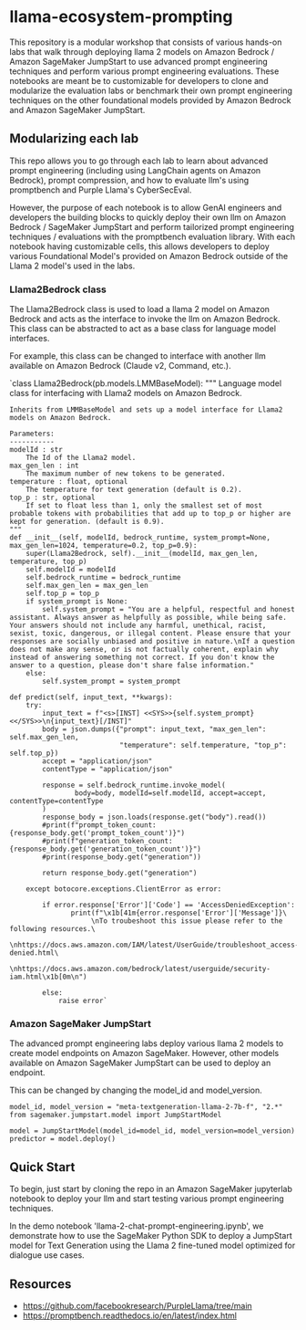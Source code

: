 # llama-ecosystem-prompting

This repository is a modular workshop that consists of various hands-on labs that walk through deploying llama 2 models on Amazon Bedrock / Amazon SageMaker JumpStart to use advanced prompt engineering techniques and perform various prompt engineering evaluations. These notebooks are meant be to customizable for developers to clone and modularize the evaluation labs or benchmark their own prompt engineering techniques on the other foundational models provided by Amazon Bedrock and Amazon SageMaker JumpStart.

## Modularizing each lab

This repo allows you to go through each lab to learn about advanced prompt engineering (including using LangChain agents on Amazon Bedrock), prompt compression, and how to evaluate llm's using promptbench and Purple Llama's CyberSecEval.

However, the purpose of each notebook is to allow GenAI engineers and developers the building blocks to quickly deploy their own llm on Amazon Bedrock / SageMaker JumpStart and perform tailorized prompt engineering techniques / evaluations with the promptbench evaluation library. With each notebook having customizable cells, this allows developers to deploy various Foundational Model's provided on Amazon Bedrock outside of the Llama 2 model's used in the labs.

### Llama2Bedrock class

The Llama2Bedrock class is used to load a llama 2 model on Amazon Bedrock and acts as the interface to invoke the llm on Amazon Bedrock. This class can be abstracted to act as a base class for language model interfaces.

For example, this class can be changed to interface with another llm available on Amazon Bedrock (Claude v2, Command, etc.).

`class Llama2Bedrock(pb.models.LMMBaseModel):
    """
    Language model class for interfacing with Llama2 models on Amazon Bedrock.

    Inherits from LMMBaseModel and sets up a model interface for Llama2 models on Amazon Bedrock.

    Parameters:
    -----------
    modelId : str
        The Id of the Llama2 model.
    max_gen_len : int
        The maximum number of new tokens to be generated.
    temperature : float, optional
        The temperature for text generation (default is 0.2).
    top_p : str, optional
        If set to float less than 1, only the smallest set of most probable tokens with probabilities that add up to top_p or higher are kept for generation. (default is 0.9).
    """
    def __init__(self, modelId, bedrock_runtime, system_prompt=None, max_gen_len=1024, temperature=0.2, top_p=0.9):
        super(Llama2Bedrock, self).__init__(modelId, max_gen_len, temperature, top_p)
        self.modelId = modelId
        self.bedrock_runtime = bedrock_runtime
        self.max_gen_len = max_gen_len
        self.top_p = top_p
        if system_prompt is None:
            self.system_prompt = "You are a helpful, respectful and honest assistant. Always answer as helpfully as possible, while being safe.  Your answers should not include any harmful, unethical, racist, sexist, toxic, dangerous, or illegal content. Please ensure that your responses are socially unbiased and positive in nature.\nIf a question does not make any sense, or is not factually coherent, explain why instead of answering something not correct. If you don't know the answer to a question, please don't share false information."
        else:
            self.system_prompt = system_prompt
    
    def predict(self, input_text, **kwargs):
        try:
            input_text = f"<s>[INST] <<SYS>>{self.system_prompt}<</SYS>>\n{input_text}[/INST]"
            body = json.dumps({"prompt": input_text, "max_gen_len": self.max_gen_len,
                               "temperature": self.temperature, "top_p": self.top_p})
            accept = "application/json"
            contentType = "application/json"

            response = self.bedrock_runtime.invoke_model(
                    body=body, modelId=self.modelId, accept=accept, contentType=contentType
            )
            response_body = json.loads(response.get("body").read())
            #print(f"prompt_token_count: {response_body.get('prompt_token_count')}")
            #print(f"generation_token_count: {response_body.get('generation_token_count')}")
            #print(response_body.get("generation"))
            
            return response_body.get("generation")

        except botocore.exceptions.ClientError as error:

            if error.response['Error']['Code'] == 'AccessDeniedException':
                   print(f"\x1b[41m{error.response['Error']['Message']}\
                        \nTo troubeshoot this issue please refer to the following resources.\
                         \nhttps://docs.aws.amazon.com/IAM/latest/UserGuide/troubleshoot_access-denied.html\
                         \nhttps://docs.aws.amazon.com/bedrock/latest/userguide/security-iam.html\x1b[0m\n")

            else:
                raise error`


### Amazon SageMaker JumpStart

The advanced prompt engineering labs deploy various llama 2 models to create model endpoints on Amazon SageMaker. However, other models available on Amazon SageMaker JumpStart can be used to deploy an endpoint. 

This can be changed by changing the model_id and model_version.

```
model_id, model_version = "meta-textgeneration-llama-2-7b-f", "2.*"
from sagemaker.jumpstart.model import JumpStartModel

model = JumpStartModel(model_id=model_id, model_version=model_version)
predictor = model.deploy()
```


## Quick Start

To begin, just start by cloning the repo in an Amazon SageMaker jupyterlab notebook to deploy your llm and start testing various prompt engineering techniques.

In the demo notebook 'llama-2-chat-prompt-engineering.ipynb', we demonstrate how to use the SageMaker Python SDK to deploy a JumpStart model for Text Generation using the Llama 2 fine-tuned model optimized for dialogue use cases.


## Resources
- https://github.com/facebookresearch/PurpleLlama/tree/main
- https://promptbench.readthedocs.io/en/latest/index.html
